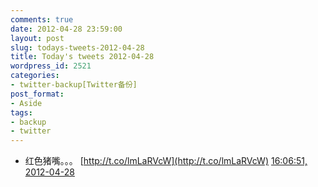 ```yaml
---
comments: true
date: 2012-04-28 23:59:00
layout: post
slug: todays-tweets-2012-04-28
title: Today's tweets 2012-04-28
wordpress_id: 2521
categories:
- twitter-backup[Twitter备份]
post_format:
- Aside
tags:
- backup
- twitter
---
```





  * 红色猪嘴。。。 [http://t.co/lmLaRVcW](http://t.co/lmLaRVcW) [16:06:51, 2012-04-28](http://twitter.com/gfrog/statuses/196148460318240768)




